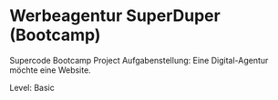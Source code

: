 # Werbeagentur SuperDuper (Bootcamp)

Supercode Bootcamp Project
Aufgabenstellung: Eine Digital-Agentur möchte eine Website. 

Level: Basic
